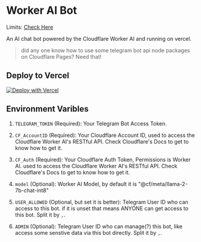 # Worker AI Bot

Limits: [Check Here](https://developers.cloudflare.com/workers-ai/platform/limits/)

An AI chat bot powered by the Cloudflare Worker AI and running on vercel.

> did any one know how to use some telegram bot api node packages on Cloudflare Pages? Need that!

## Deploy to Vercel

[![Deploy with Vercel](https://vercel.com/button)](https://vercel.com/new/clone?repository-url=https%3A%2F%2Fgithub.com%2FArmoLab%2FWorkerAI_Vercel_Telegarm_Bot&env=TELEGRAM_TOKEN,CF_AccountID,CF_Auth,model,USER_ALLOWED,ADMIN)

## Environment Varibles

  1. `TELEGRAM_TOKEN` (Required): Your Telegram Bot Access Token.

  2. `CF_AccountID` (Required): Your Cloudflare Account ID,
     used to access the Cloudflare Worker AI's RESTful API. Check Cloudflare's Docs to get to know how to get it.

  3. `CF_Auth` (Required): Your Cloudflare Auth Token, Permissions is Worker AI.
     used to access the Cloudflare Worker AI's RESTful API. Check Cloudflare's Docs to get to know how to get it.

  4. `model` (Optional): Worker AI Model, by default it is "@cf/meta/llama-2-7b-chat-int8"

  5. `USER_ALLOWED` (Optional, but set it is better): Telegram User ID who can access to this bot. if it is unset that means ANYONE can get access to this bot.  Split it by `,`.

  6. `ADMIN` (Optional): Telegram User ID who can manage(?) this bot, like access some senstive data via this bot directly. Split it by `,`.
  
